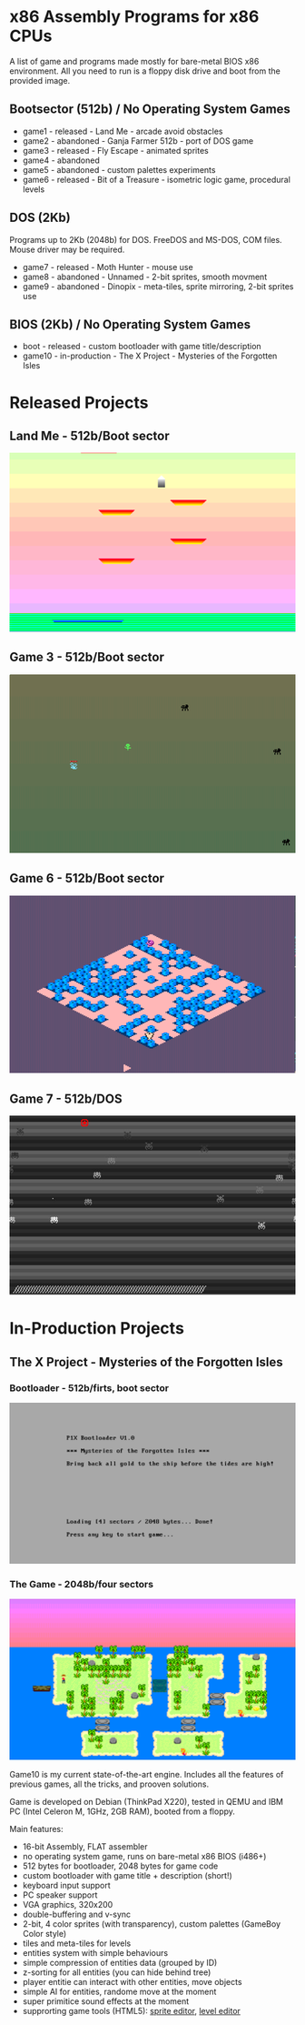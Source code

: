 # x86 Assembly Programs for x86 CPUs

A list of game and programs made mostly for bare-metal BIOS x86 environment.
All you need to run is a floppy disk drive and boot from the provided image.

## Bootsector (512b) / No Operating System Games
- game1 - released - Land Me - arcade avoid obstacles
- game2 - abandoned - Ganja Farmer 512b - port of DOS game
- game3 - released - Fly Escape - animated sprites
- game4 - abandoned
- game5 - abandoned - custom palettes experiments
- game6 - released - Bit of a Treasure - isometric logic game, procedural levels

## DOS (2Kb)
Programs up to 2Kb (2048b) for DOS. FreeDOS and MS-DOS, COM files.
Mouse driver may be required.
- game7 - released - Moth Hunter - mouse use
- game8 - abandoned - Unnamed - 2-bit sprites, smooth movment
- game9 - abandoned - Dinopix - meta-tiles, sprite mirroring, 2-bit sprites use

## BIOS (2Kb) / No Operating System Games
- boot - released - custom bootloader with game title/description
- game10 - in-production - The X Project - Mysteries of the Forgotten Isles

# Released Projects

## Land Me - 512b/Boot sector
![Land Me gameplay](media/game1-gameplay.gif)

## Game 3 - 512b/Boot sector
![Game3](media/game3-gameplay.gif)

## Game 6 - 512b/Boot sector
![Game5](media/game6-gameplay.gif)

## Game 7  - 512b/DOS
![Game7](media/game7-screen1.jpg)


# In-Production Projects

## The X Project - Mysteries of the Forgotten Isles

### Bootloader - 512b/firts, boot sector
![Game 10 bootloader](media/game10-bootloader.png)

### The Game - 2048b/four sectors
![Game 10 gameplay](media/game10-alpha.png)

Game10 is my current state-of-the-art engine. Includes all the features of previous games, all the tricks, and prooven solutions. 

Game is developed on Debian (ThinkPad X220), tested in QEMU and IBM PC (Intel Celeron M, 1GHz, 2GB RAM), booted from a floppy.

Main features:
- 16-bit Assembly, FLAT assembler
- no operating system game, runs on bare-metal x86 BIOS (i486+)
- 512 bytes for bootloader, 2048 bytes for game code
- custom bootloader with game title + description (short!)
- keyboard input support
- PC speaker support
- VGA graphics, 320x200
- double-buffering and v-sync
- 2-bit, 4 color sprites (with transparency), custom palettes (GameBoy Color style)
- tiles and meta-tiles for levels
- entities system with simple behaviours
- simple compression of entities data (grouped by ID)
- z-sorting for all entities (you can hide behind tree)
- player entitie can interact with other entities, move objects
- simple AI for entities, randome move at the moment
- super primitice sound effects at the moment
- supprorting game tools (HTML5): [sprite editor](), [level editor](https://smol.p1x.in/metaleveleditor/)
